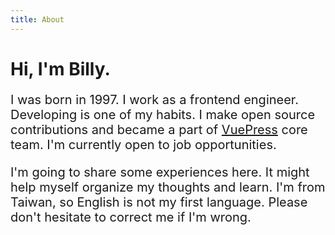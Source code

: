 ```yaml
---
title: About
---
```


# Hi, I'm Billy.

I was born in 1997. I work as a frontend engineer. Developing is one of my habits. I make open source contributions and became a part of [VuePress](https://github.com/vuejs/vuepress) core team. I'm currently open to job opportunities.

I'm going to share some experiences here. It might help myself organize my thoughts and learn. I'm from Taiwan, so English is not my first language. Please don't hesitate to correct me if I'm wrong.

<GetStarted/>

<style scoped>
p{
    font-size:20px;
}
</style>

